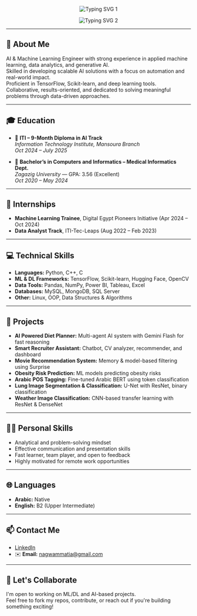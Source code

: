 <p align="center">
  <img src="https://readme-typing-svg.demolab.com?font=Fira+Code&size=24&duration=2000&pause=1000&color=A020F0&center=true&vCenter=true&width=700&lines=Hey+there%2C+I'm+Nagwa+Mohamed+M.+Attia+%F0%9F%91%8B" alt="Typing SVG 1" />
</p>

<p align="center">
  <img src="https://readme-typing-svg.demolab.com?font=Fira+Code&size=22&duration=2000&pause=1000&color=000000&center=true&vCenter=true&width=700&lines=Junior+AI+%26+Machine+Learning+Engineer+%F0%9F%92%BB%F0%9F%A4%96" alt="Typing SVG 2" />
</p>

---
## 🧠 About Me

AI & Machine Learning Engineer with strong experience in applied machine learning, data analytics, and generative AI.  
Skilled in developing scalable AI solutions with a focus on automation and real-world impact.  
Proficient in TensorFlow, Scikit-learn, and deep learning tools.  
Collaborative, results-oriented, and dedicated to solving meaningful problems through data-driven approaches.

---

## 🎓 Education

- 📍 **ITI – 9-Month Diploma in AI Track**  
  *Information Technology Institute, Mansoura Branch*  
  _Oct 2024 – July 2025_

- 🏫 **Bachelor’s in Computers and Informatics – Medical Informatics Dept.**  
  *Zagazig University* — GPA: 3.56 (Excellent)  
  _Oct 2020 – May 2024_

---

## 🚀 Internships

- **Machine Learning Trainee**, Digital Egypt Pioneers Initiative (Apr 2024 – Oct 2024)  
- **Data Analyst Track**, ITI-Tec-Leaps (Aug 2022 – Feb 2023)

---

## 💻 Technical Skills

- **Languages:** Python, C++, C  
- **ML & DL Frameworks:** TensorFlow, Scikit-learn, Hugging Face, OpenCV  
- **Data Tools:** Pandas, NumPy, Power BI, Tableau, Excel  
- **Databases:** MySQL, MongoDB, SQL Server  
- **Other:** Linux, OOP, Data Structures & Algorithms

---

## 🧪 Projects

- **AI Powered Diet Planner:** Multi-agent AI system with Gemini Flash for fast reasoning  
- **Smart Recruiter Assistant:** Chatbot, CV analyzer, recommender, and dashboard  
- **Movie Recommendation System:** Memory & model-based filtering using Surprise  
- **Obesity Risk Prediction:** ML models predicting obesity risks  
- **Arabic POS Tagging:** Fine-tuned Arabic BERT using token classification  
- **Lung Image Segmentation & Classification:** U-Net with ResNet, binary classification  
- **Weather Image Classification:** CNN-based transfer learning with ResNet & DenseNet

---

## 🧑‍💼 Personal Skills

- Analytical and problem-solving mindset  
- Effective communication and presentation skills  
- Fast learner, team player, and open to feedback  
- Highly motivated for remote work opportunities  

---

## 🌐 Languages

- **Arabic:** Native  
- **English:** B2 (Upper Intermediate)

---

## 📫 Contact Me

- [LinkedIn](https://www.linkedin.com/in/nagwa-mohamed-b81453216)  
- ✉️ **Email:** nagwammatia@gmail.com

---

## 🤝 Let's Collaborate

I'm open to working on ML/DL and AI-based projects.  
Feel free to fork my repos, contribute, or reach out if you're building something exciting!
